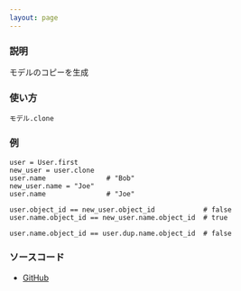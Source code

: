 ```yaml
---
layout: page
---
```

### 説明
モデルのコピーを生成

### 使い方
    モデル.clone

### 例
    user = User.first
    new_user = user.clone
    user.name               # "Bob"
    new_user.name = "Joe"
    user.name               # "Joe"

    user.object_id == new_user.object_id            # false
    user.name.object_id == new_user.name.object_id  # true

    user.name.object_id == user.dup.name.object_id  # false

### ソースコード
* [GitHub](https://github.com/rails/rails/blob/f33d52c95217212cbacc8d5e44b5a8e3cdc6f5b3/activerecord/lib/active_record/core.rb#L387)